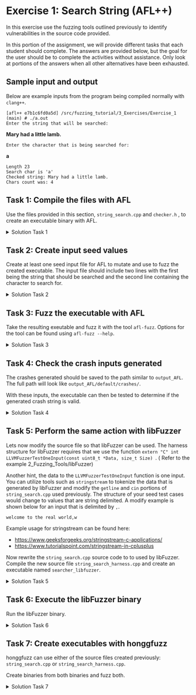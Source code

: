 # Exercise 1: Search String (AFL++)

In this exercise use the fuzzing tools outlined previously to identify vulnerabilities in the source code provided.

In this portion of the assignment, we will provide different tasks that each student should complete. The answers are provided below, but the goal for the user should be to complete the activities without assistance. Only look at portions of the answers when all other alternatives have been exhausted.

## Sample input and output

Below are example inputs from the program being compiled normally with ```clang++```.

```
[afl++ e7b1c6fd0a5d] /src/fuzzing_tutorial/3_Exercises/Exercise_1 (main) # ./a.out
Enter the string that will be searched:
```

**Mary had a little lamb.**

```
Enter the character that is being searched for:
```

**a**

```
Length 23
Search char is 'a'
Checked string: Mary had a little lamb.
Chars count was: 4
```

## Task 1: Compile the files with AFL

Use the files provided in this section, ```string_search.cpp``` and ```checker.h``` , to create an executable binary with AFL.


<details>
<summary>Solution Task 1</summary>

Start by selecting a compiler to build the binary. The instructions are provided below:

```
afl-clang-lto++ -o searcher string_search.cpp
```

* -o searcher - This will create an executable named ```searcher```
* string_search.cpp - This is the C++ source file that is used to create the executable

This will create an instrumented executable to be fuzzed.

</details>

## Task 2: Create input seed values

Create at least one seed input file for AFL to mutate and use to fuzz the created executable. The input file should include two lines with the first being the string that should be searched and the second line containing the character to search for.

<details>

<summary> Solution Task 2 </summary>

There are multiple ways to create files that will be used as a seed value. In this example a folder ```in``` is created and we use the ```echo``` command to create these files.

```
mkdir in
```

```echo -e "Row Row Row your boat\no" > in/input1```

Second example is provide below as well:

```echo -e "jaielafilena0ofna;amfk\na" > in/input2```

To show these files, you can show something like the following:

```
cat in/*
```

</details>


## Task 3: Fuzz the executable with AFL

Take the resulting exeutable and fuzz it with the tool ```afl-fuzz```. Options for the tool can be found using ```afl-fuzz --help```.

<details>

<summary>Solution Task 3 </summary>

There are multiple ways of fuzzing this file.

An example of fuzzing an executable is shown below.

```
afl-fuzz -i afl_input -o output_AFL ./searcher
```

* -i - Input directory where new test cases will be saved
* -o - Output directory where the results from the fuzzing campaign will be saved

In this example the ```searcher``` binary is actively fuzzed to identify potential vulnerabiities.

AFL fuzzed the binary using the STDIN option. An example test case that could be provided is shown below:


test1
```
welcome to the real world
w
```

This ```test1``` testcase would be placed inside of the ```input``` folder before running AFL.

</details>


## Task 4: Check the crash inputs generated

The crashes generated should be saved to the path similar to ```output_AFL```. The full path will look like ```output_AFL/default/crashes/```.

With these inputs, the executable can then be tested to determine if the generated crash string is valid.

<details>

<summary>Solution Task 4 </summary>

An example test string that crashed this program is shown below:

```
NNSssssssssssssssssssssssssssssssssssssssssssss��ssssssssssssssssssssssssssssssssssssssssssssssssssssssssssss����ssssssssssssssssssssssssssssssssssssssssssssssssss����sssssssssssssssssssssssssssssssssssssssssssssssssssssssssssssssssssssssssssssssssssssssssssssssssssssssss
```

Execute the ```searcher``` binary and provide this input (or the input generated by your fuzz campaign) to test if a crash occurs. Our example gets the following crash report:

```
[afl++ 5d7ea6d9cf96] /src/fuzzing_tutorial/3_Exercises/Exercise_1 (main) # ./searcher
Enter the string that will be searched:
NNSssssssssssssssssssssssssssssssssssssssssssss��ssssssssssssssssssssssssssssssssssssssssssssssssssssssssssss����ssssssssssssssssssssssssssssssssssssssssssssssssss����sssssssssssssssssssssssssssssssssssssssssssssssssssssssssssssssssssssssssssssssssssssssssssssssssssssssss
Enter the character that is being searched for:
s
Length 36
Search char is s
Checked string NNSssssssssssssssssssssssssssssssssssssssssssss��ssssssssssssssssssssssssssssssssssssssssssssssssssssssssssss����ssssssssssssssssssssssssssssssssssssssssssssssssss����sssssssssssssssssssssssssssssssssssssssssssssssssssssssssssssssssssssssssssssssssssssssssssssssssssssssss
Chars count was: 259
Segmentation fault
```

</details>

## Task 5: Perform the same action with libFuzzer

Lets now modify the source file so that libFuzzer can be used. The harness structure for libFuzzer requires that we use the function ```extern "C" int LLVMFuzzerTestOneInput(const uint8_t *Data, size_t Size) ```. (
Refer to the example 2_Fuzzing_Tools/libFuzzer)

Another hint, the data to the ```LLVMFuzzerTestOneInput``` function is one input. You can utilize tools such as ```stringstream``` to tokenize the data that is generated by libFuzzer and modify the ```getline``` and ```cin``` portions of ```string_search.cpp``` used previously. The structure of your seed test cases would change to values that are string delimited. A modify example is shown below for an input that is delimited by ```,```.

```
welcome to the real world,w
```

Example usage for stringstream can be found here:
* https://www.geeksforgeeks.org/stringstream-c-applications/
* https://www.tutorialspoint.com/stringstream-in-cplusplus

Now rewrite the ```string_search.cpp``` source code to to used by libFuzzer. Compile the new source file ```string_search_harness.cpp``` and create an executable named ```searcher_libfuzzer```.

<details>

<summary>Solution Task 5 </summary>

The restructured source code can be found in ```string_search_harness.cpp```

To compile use the following command:

```
clang++ -g -O1 -fsanitize=fuzzer -o searcher_libfuzzer string_search_harness.cpp
```

</details>



## Task 6: Execute the libFuzzer binary

Run the libFuzzer binary.

<details>

<summary>Solution Task 6 </summary>

The command is as follows:

```
./searcher_libfuzzer
```

The resulting crash file will be saved to the current directory. The fuzzing campaign will stop when a crash is detected.

</details>

## Task 7: Create executables with honggfuzz

honggfuzz can use either of the source files created previously: ```string_search.cpp``` or ```string_search_harness.cpp```.

Create binaries from both binaries and fuzz both.


<details>

<summary>Solution Task 7 </summary>

#### STDIN

Compile the file using the following command:
```
hfuzz-clang++ -o string_search_stdin.run string_search.cpp
```

Fuzz the created executable using the command below. The crashes will be saved to the folder ```output_honggfuzz```.

```
honggfuzz -i honggfuzz_input/ -s --crashdir=output_honggfuzz/ -- ./string_search_stdin.run
```

#### Using fuzzing harness

The main difference is the way that the executable is compiled. Following the same principles used with standard ```clang++```.

```
hfuzz-clang++ -g -fsanitize=fuzzer -o string_search_harness.run string_search_harness.cpp
```

Fuzz the created executable using the command below. The crashes will be saved to the folder ```output_honggfuzz_harness```.

```
honggfuzz -i honggfuzz_input/ --crashdir=output_honggfuzz_harness/ -- ./string_search_harness.run
```

</details>








